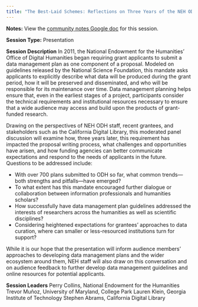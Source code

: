 ```yaml
---
title: "The Best-Laid Schemes: Reflections on Three Years of the NEH ODH Data Management Plan Requirement"
---
```


**Notes:** View the [community notes Google doc](https://docs.google.com/document/d/1FtaOWlV0sXr32U-6W8myGT5tRhkneGjnbcpBSd6vC9E/ "The Best-Laid Schemes - community notes") for this session.

**Session Type:** Presentation

**Session Description**
In 2011, the National Endowment for the Humanities’ Office of Digital Humanities began requiring grant applicants to submit a data management plan as one component of a proposal. Modeled on guidelines released by the National Science Foundation, this mandate asks applicants to explicitly describe what data will be produced during the grant period, how it will be preserved and disseminated, and who will be responsible for its maintenance over time. Data management planning helps ensure that, even in the earliest stages of a project, participants consider the technical requirements and institutional resources necessary to ensure that a wide audience may access and build upon the products of grant-funded research.

Drawing on the perspectives of NEH ODH staff, recent grantees, and stakeholders such as the California Digital Library, this moderated panel discussion will examine how, three years later, this requirement has impacted the proposal writing process, what challenges and opportunities have arisen, and how funding agencies can better communicate expectations and respond to the needs of applicants in the future. Questions to be addressed include:

* With over 700 plans submitted to ODH so far, what common trends—both strengths and pitfalls—have emerged?
* To what extent has this mandate encouraged further dialogue or collaboration between information professionals and humanities scholars?
* How successfully have data management plan guidelines addressed the interests of researchers across the humanities as well as scientific disciplines?
* Considering heightened expectations for grantees’ approaches to data curation, where can smaller or less-resourced institutions turn for support?

While it is our hope that the presentation will inform audience members’ approaches to developing data management plans and the wider ecosystem around them, NEH staff will also draw on this conversation and on audience feedback to further develop data management guidelines and online resources for potential applicants.

**Session Leaders**
Perry Collins, National Endowment for the Humanities
Trevor Muñoz, University of Maryland, College Park
Lauren Klein, Georgia Institute of Technology
Stephen Abrams, California Digital Library